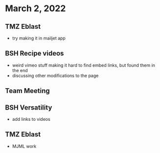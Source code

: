 # March 2, 2022

## TMZ Eblast
- try making it in mailjet app

## BSH Recipe videos
- weird vimeo stuff making it hard to find embed links, but found them in the end
- discussing other modifications to the page

## Team Meeting

## BSH Versatility
- add links to videos

## TMZ Eblast
- MJML work
